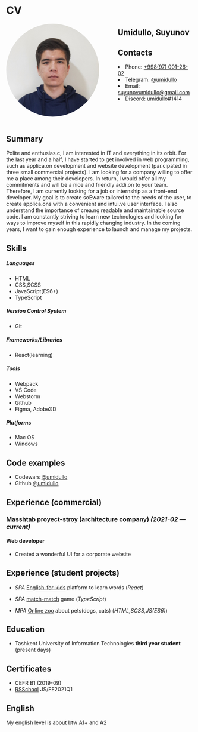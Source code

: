 # CV

<img src="./images/my-photo.jpg" align="left" style="border-radius: 50%; margin-right: 50px" width="250">

## Umidullo, Suyunov

## Contacts

<ul style="list-style-position:inside;">
	<li>Phone: <a href="tel:+997970012602">+998(97) 001-26-02</a></li>
	<li>Telegram: <a href="https://t.me/umidullo">@umidullo</a></li>
	<li>Email: <a href="mailto:suyunovumidullo@gmail.com">suyunovumidullo@gmail.com</a></li>
	<li>Discord: umidullo#1414</li>
</ul>

<img align="center" width="100%" height="0" />

## Summary

Polite and enthusias.c, I am interested in IT and everything in its orbit. For the last year and a half, I have started to get involved in web programming, such as applica.on development and website development (par.cipated in three small commercial projects). I am looking for a company willing to offer me a place among their developers. In return, I would offer all my commitments and will be a nice and friendly addi.on to your team. Therefore, I am currently looking for a job or
internship as a front-end developer. My goal is to create soEware tailored to the needs of the user, to create applica.ons with a convenient and intui.ve user interface. I also understand the importance of crea.ng readable and maintainable source code. I am constantly striving to learn new technologies and looking for ways to improve myself in this rapidly changing industry. In the coming years, I want to gain enough experience to launch and manage my projects.

## Skills

##### Languages

- HTML
- CSS,SCSS
- JavaScript(ES6+)
- TypeScript

##### Version Control System

- Git

##### Frameworks/Libraries

- React(learning)

##### Tools

- Webpack
- VS Code
- Webstorm
- Github
- Figma, AdobeXD

##### Platforms

- Mac OS
- Windows

## Code examples

- Codewars [@umidullo](https://www.codewars.com/users/umidullo)
- Github [@umidullo](https://github.com/umidullo)

## Experience (commercial)

### Masshtab proyect-stroy (architecture company) _(2021-02 — current)_

#### Web developer

- Created a wonderful UI for a corporate website

## Experience (student projects)

- _SPA_ [English-for-kids](https://umidullo-english-for-kids.netlify.app/) platform to learn words (_React_)

- _SPA_ [match-match](https://rolling-scopes-school.github.io/umidullo-JSFE2021Q1/match-match/) game (_TypeScript_)

- _MPA_ [Online zoo](https://rolling-scopes-school.github.io/umidullo-JSFE2021Q1/online-zoo/pages/landing/index.html) about pets(dogs, cats) (_HTML,SCSS,JS(ES6)_)

## Education

- Tashkent University of Information Technologies **third year student** (present days)

## Certificates

- CEFR B1 (2019-09)
- [RSSchool](https://app.rs.school/certificate/7b04tq14) JS/FE2021Q1

## English

My english level is about btw A1+ and A2
